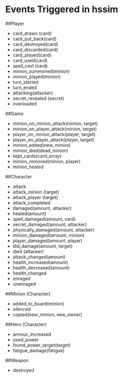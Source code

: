 Events Triggered in hssim
=========================

##Player

 * card_drawn (card)
 * card_put_back(card)
 * card_destroyed(card)
 * card_discarded(card)
 * card_played(card)
 * card_used(card)
 * spell_cast (card)
 * minion_summoned(minion)
 * minion_played(minion)
 * turn_started
 * turn_ended
 * attacking(attacker)
 * secret_revealed (secret)
 * overloaded

##Game
 * minion_on_minion_attack(minion, target)
 * minion_on_player_attack(minion, target)
 * player_on_minion_attack(player, target)
 * player_on_player_attack(player, target)
 * minion_added(new_minion)
 * minion_died(dead_minion)
 * kept_cards(card_array)
 * minion_removed(minion, player)
 * minion_healed
 
##Character
 * attack
 * attack_minion (target)
 * attack_player (target)
 * attack_completed
 * damaged(amount, attacker)
 * healed(amount)
 * spell_damaged(amount, card)
 * secret_damaged(amount, attacker)
 * physically_damaged(amount, attacker)
 * minion_damaged(amount, minion)
 * player_damaged(amount, player)
 * did_damage(amount, target)
 * died (attacker)
 * attack_changed(amount)
 * health_increased(amount)
 * health_decreased(amount)
 * health_changed
 * enraged
 * unenraged
 
##Minion (Character)
 * added_to_board(minion)
 * silenced
 * copied(new_minion, new_owner)

 
##Hero (Character)
 * armour_increased
 * used_power
 * found_power_target(target)
 * fatigue_damage(fatigue)
 
##Weapon
 * destroyed